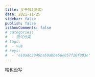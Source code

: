 ```yaml
---
title: 关于我(测试)
date: 2021-11-25
sidebar: false 
publish: false
isShowComments: false
# categories:
#  - 测试分类
# tags:
#  - vue
# keys: 
#  - 'e10adc3949ba59abbe56e057f20f883e'
---
```

啥也没写
